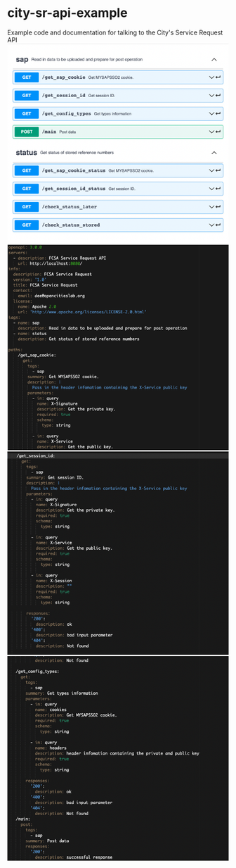 # city-sr-api-example
Example code and documentation for talking to the City's Service Request API
![image](Screenshot1.png)
![image](Screenshot2.png)
![Screenshot](Screenshot3.png)
![Screenshot](Screenshot4.png)